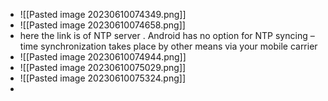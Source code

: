 - ![[Pasted image 20230610074349.png]]
- ![[Pasted image 20230610074658.png]]
- here the link is of NTP server . Android has no option for NTP syncing – time synchronization takes place by other means via your mobile carrier
- ![[Pasted image 20230610074944.png]]
- ![[Pasted image 20230610075029.png]]
- ![[Pasted image 20230610075324.png]]
- 